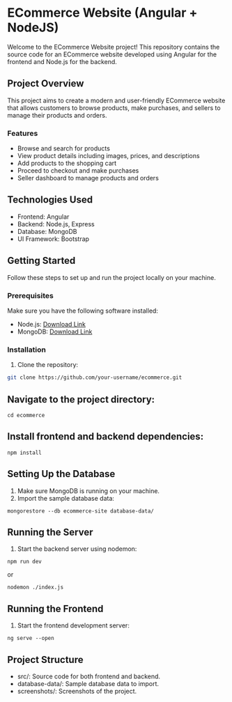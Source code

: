# ECommerce Website (Angular + NodeJS)

Welcome to the ECommerce Website project! This repository contains the source code for an ECommerce website developed using Angular for the frontend and Node.js for the backend.

## Project Overview

This project aims to create a modern and user-friendly ECommerce website that allows customers to browse products, make purchases, and sellers to manage their products and orders.

### Features

- Browse and search for products
- View product details including images, prices, and descriptions
- Add products to the shopping cart
- Proceed to checkout and make purchases
- Seller dashboard to manage products and orders

## Technologies Used

- Frontend: Angular
- Backend: Node.js, Express
- Database: MongoDB
- UI Framework: Bootstrap

## Getting Started

Follow these steps to set up and run the project locally on your machine.

### Prerequisites

Make sure you have the following software installed:

- Node.js: [Download Link](https://nodejs.org/)
- MongoDB: [Download Link](https://www.mongodb.com/try/download/community)

### Installation

1. Clone the repository:

```bash
git clone https://github.com/your-username/ecommerce.git 
```

## Navigate to the project directory:
```
cd ecommerce
```
## Install frontend and backend dependencies:

```
npm install
```
## Setting Up the Database
1. Make sure MongoDB is running on your machine.
2. Import the sample database data:
```
mongorestore --db ecommerce-site database-data/
```
## Running the Server
1. Start the backend server using nodemon:
```
npm run dev
```
or
```
nodemon ./index.js
```
## Running the Frontend
1. Start the frontend development server:
```
ng serve --open
```

## Project Structure
 * src/: Source code for both frontend and backend.
 * database-data/: Sample database data to import.
 * screenshots/: Screenshots of the project.

